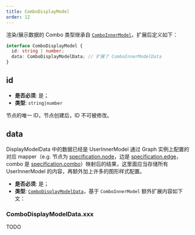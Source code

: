 ```yaml
---
title: ComboDisplayModel
order: 12
---
```


渲染/展示数据的 Combo 类型继承自 [`ComboInnerModel`](./ComboInnerModel.zh.md)，扩展后定义如下：

```typescript
interface ComboDisplayModel {
  id: string | number;
  data: ComboDisplayModelData; // 扩展了 ComboInnerModelData
}
```

## id

- **是否必须**: 是；
- **类型**: `string|number`

节点的唯一 ID，节点创建后，ID 不可被修改。

## data

DisplayModelData 中的数据已经是 UserInnerModel 通过 Graph 实例上配置的对应 mapper（e.g. 节点为 [specification.node](../graph/Specification.zh.md#node)，边是 [specification.edge](../graph/Specification.zh.md#edge)，combo 是 [specification.combo](../graph/Specification.zh.md#combo)）映射后的结果，这里面应当存储所有 UserInnerModel 的内容，再额外加上许多的图形样式配置。

- **是否必须**: 是；
- **类型**: [`ComboDisplayModelData`](#combodisplaymodeldataxxx)，基于 `ComboInnerModel` 额外扩展内容如下文：

### ComboDisplayModelData.xxx

TODO
